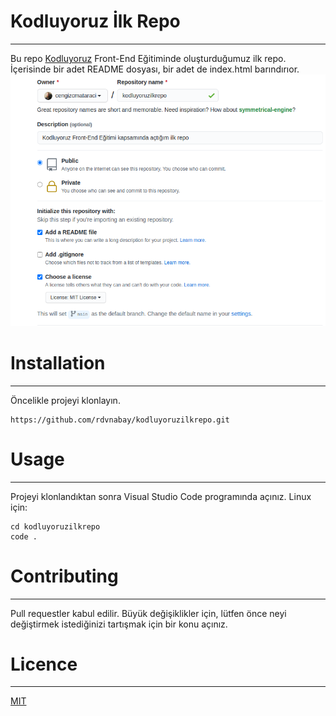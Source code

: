 # Kodluyoruz İlk Repo
---
Bu repo [Kodluyoruz](https://www.kodluyoruz.org/) Front-End Eğitiminde oluşturduğumuz ilk repo. İçerisinde bir adet README dosyası, bir adet de index.html barındırıor.
![image](https://raw.githubusercontent.com/Kodluyoruz/taskforce/main/git/odev1/figures/github.png)

# Installation
---
Öncelikle projeyi klonlayın.
```
https://github.com/rdvnabay/kodluyoruzilkrepo.git
```
# Usage
---
Projeyi klonlandıktan sonra Visual Studio Code programında açınız.
Linux için:
```
cd kodluyoruzilkrepo
code .
```
# Contributing
---
Pull requestler kabul edilir. Büyük değişiklikler için, lütfen önce neyi değiştirmek istediğinizi tartışmak için bir konu açınız.

# Licence
---
[MIT]()

